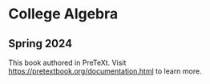 # College Algebra
## Spring 2024
This book authored in PreTeXt.  Visit <https://pretextbook.org/documentation.html> to learn more.
